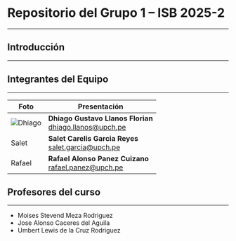 # Repositorio del Grupo 1 – ISB 2025-2
---
## Introducción
---
## Integrantes del Equipo
---
| Foto |       Presentación          |
|-------------|-------------|  
| ![Dhiago](https://www.pokemon.com/static-assets/content-assets/cms2/img/pokedex/full/025.png) |<strong>Dhiago Gustavo Llanos Florian</strong><br><a href="mailto:dhiago.llanos@upch.pe" style="text-decoration: underline; color: #0366d6;">dhiago.llanos@upch.pe</a>|  
| Salet |<strong>Salet Carelis Garcia Reyes</strong><br><a href="mailto:salet.garcia@upch.pe" style="text-decoration: underline; color: #0366d6;">salet.garcia@upch.pe</a> |  
| Rafael  | <strong>Rafael Alonso Panez Cuizano</strong><br><a href="mailto:rafael.panez@upch.pe" style="text-decoration: underline; color: #0366d6;">rafael.panez@upch.pe</a> |  
## Profesores del curso
---
- Moises Stevend Meza Rodriguez
- Jose Alonso Caceres del Aguila
- Umbert Lewis de la Cruz Rodriguez